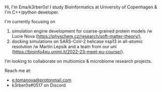 Hi, I'm Ema/k3rber0s!
I study Bioinformatics at University of Copenhagen & I'm C++/python developer. 

I'm currently focusing on 
  1. simulation engine development for coarse-grained protein models /w Lucie Nova (https://physchem.cz/research/soft-matter-theory/),
  2. docking simulations on SARS-CoV-2 helicase nsp13 in all-atomic resolution /w Martin Lepsik and a team from our uni (https://bioinfo4eu.unimi.it/2022-23-meet-eu-course/).

I’m looking to collaborate on multiomics & microbiome research projects.

Reach me at:
- e.tomanova@protonmail.com
- k3rber0s#0517 on Discord

<!---
k3rber0s-code/k3rber0s-code is a ✨ special ✨ repository because its `README.md` (this file) appears on your GitHub profile.
You can click the Preview link to take a look at your changes.
--->
